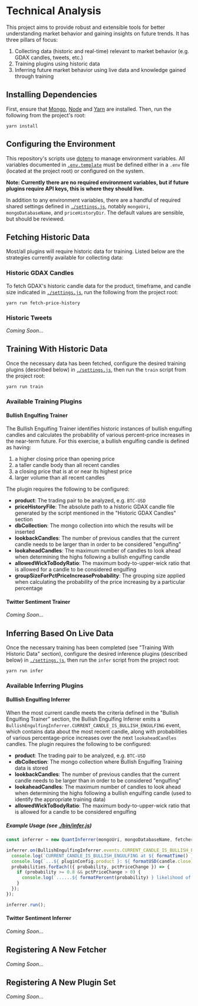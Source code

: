 # Technical Analysis

This project aims to provide robust and extensible tools for better understanding market behavior and gaining insights on future trends. It has three pillars of focus:

1. Collecting data (historic and real-time) relevant to market behavior (e.g. GDAX candles, tweets, etc.)
2. Training plugins using historic data
3. Inferring future market behavior using live data and knowledge gained through training


## Installing Dependencies

First, ensure that [Mongo](https://www.mongodb.com/), [Node](https://nodejs.org/en/) and [Yarn](https://github.com/yarnpkg/yarn) are installed. Then, run the following from the project's root:

```shell
yarn install
```


## Configuring the Environment

This repository's scripts use [dotenv](https://www.npmjs.com/package/dotenv) to manage environment variables. All variables documented in [`.env.template`](./.env.template) must be defined either in a `.env` file (located at the project root) or configured on the system.

__Note: Currently there are no required environment variables, but if future plugins require API keys, this is where they should live.__

In addition to any environment variables, there are a handful of required shared settings defined in [`./settings.js`](./settings.js), notably `mongoUri`, `mongoDatabaseName`, and `priceHistoryDir`. The default values are sensible, but should be reviewed.


## Fetching Historic Data

Most/all plugins will require historic data for training. Listed below are the strategies currently available for collecting data:

### Historic GDAX Candles

To fetch GDAX's historic candle data for the product, timeframe, and candle size indicated in [`./settings.js`](./settings.js), run the following from the project root:

```shell
yarn run fetch-price-history
```

### Historic Tweets

_Coming Soon..._


## Training With Historic Data

Once the necessary data has been fetched, configure the desired training plugins (described below) in [`./settings.js`](./settings.js), then run the `train` script from the project root:

```shell
yarn run train
```

### Available Training Plugins

#### Bullish Engulfing Trainer

The Bullish Engulfing Trainer identifies historic instances of bullish engulfing candles and calculates the probability of various percent-price increases in the near-term future. For this exercise, a bullish engulfing candle is defined as having:

1. a higher closing price than opening price
2. a taller candle body than all recent candles
3. a closing price that is at or near its highest price
4. larger volume than all recent candles

The plugin requires the following to be configured:

- __product__: The trading pair to be analyzed, e.g. `BTC-USD`
- __priceHistoryFile__: The absolute path to a historic GDAX candle file generated by the script mentioned in the "Historic GDAX Candles" section
- __dbCollection__: The mongo collection into which the results will be inserted
- __lookbackCandles__: The number of previous candles that the current candle needs to be larger than in order to be considered "engulfing"
- __lookaheadCandles__: The maximum number of candles to look ahead when determining the highs following a bullish engulfing candle
- __allowedWickToBodyRatio__: The maximum body-to-upper-wick ratio that is allowed for a candle to be considered engulfing
- __groupSizeForPctPriceIncreaseProbability__: The grouping size applied when calculating the probability of the price increasing by a particular percentage


#### Twitter Sentiment Trainer

_Coming Soon..._


## Inferring Based On Live Data

Once the necessary training has been completed (see "Training With Historic Data" section), configure the desired inference plugins (described below) in [`./settings.js`](./settings.js), then run the `infer` script from the project root:

```shell
yarn run infer
```

### Available Inferring Plugins

#### Bulllish Engulfing Inferrer

When the most current candle meets the criteria defined in the "Bullish Engulfing Trainer" section, the Bullish Engulfing Inferrer emits a `BullishEngulfingInferrer.CURRENT_CANDLE_IS_BULLISH_ENGULFING` event, which contains data about the most recent candle, along with probabilities of various percentage-price increases over the next `lookaheadCandles` candles. The plugin requires the following to be configured:

- __product__: The trading pair to be analyzed, e.g. `BTC-USD`
- __dbCollection__: The mongo collection where Bullish Engulfing Training data is stored
- __lookbackCandles__: The number of previous candles that the current candle needs to be larger than in order to be considered "engulfing"
- __lookaheadCandles__: The maximum number of candles to look ahead when determining the highs following a bullish engulfing candle (used to identify the appropriate training data)
- __allowedWickToBodyRatio__: The maximum body-to-upper-wick ratio that is allowed for a candle to be considered engulfing

##### Example Usage (see [./bin/infer.js](./bin/infer.js))

```javascript
const inferrer = new QuantInferrer(mongoUri, mongoDatabaseName, fetcherConfigs, pluginConfigs);

inferrer.on(BullishEngulfingInferrer.events.CURRENT_CANDLE_IS_BULLISH_ENGULFING, (pluginConfig, candle, probabilities) => {
  console.log(`CURRENT_CANDLE_IS_BULLISH_ENGULFING at ${ formatTime() }`);
  console.log(`...${ pluginConfig.product }: ${ formatUSD(candle.close) }`);
  probabilities.forEach(({ probability, pctPriceChange }) => {
    if (probability >= 0.8 && pctPriceChange > 0) {
      console.log(`......${ formatPercent(probability) } likelihood of increasing by ${ formatPercent(pctPriceChange) } over the next ${ pluginConfig.lookaheadCandles } candles`);
    }
  });
});

inferrer.run();
```

#### Twitter Sentiment Inferrer

_Coming Soon..._


## Registering A New Fetcher

_Coming Soon..._

## Registering A New Plugin Set

_Coming Soon..._
